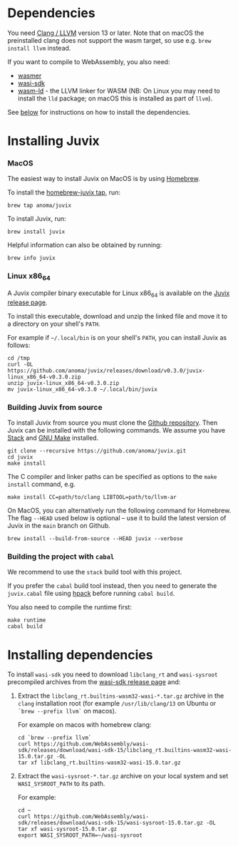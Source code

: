 # Dependencies

You need [Clang / LLVM](https://releases.llvm.org/download.html) version
13 or later. Note that on macOS the preinstalled clang does not support
the wasm target, so use e.g. `brew install llvm` instead.

If you want to compile to WebAssembly, you also need:

- [wasmer](https://wasmer.io)
- [wasi-sdk](https://github.com/WebAssembly/wasi-sdk/releases)
- [wasm-ld](https://lld.llvm.org) - the LLVM linker for WASM (NB: On
  Linux you may need to install the `lld` package; on macOS this is
  installed as part of `llvm`).

See [below](./installing.md#installing-dependencies) for instructions on
how to install the dependencies.

# Installing Juvix

### MacOS

The easiest way to install Juvix on MacOS is by using
[Homebrew](https://brew.sh).

To install the [homebrew-juvix
tap](https://github.com/anoma/homebrew-juvix), run:

```shell
brew tap anoma/juvix
```

To install Juvix, run:

```shell
brew install juvix
```

Helpful information can also be obtained by running:

```shell
brew info juvix
```

### Linux x86<sub>64</sub>

A Juvix compiler binary executable for Linux x86<sub>64</sub> is
available on the [Juvix release
page](https://github.com/anoma/juvix/releases/latest).

To install this executable, download and unzip the linked file and move
it to a directory on your shell's `PATH`.

For example if `~/.local/bin` is on your shell's `PATH`, you can install
Juvix as follows:

```shell
cd /tmp
curl -OL https://github.com/anoma/juvix/releases/download/v0.3.0/juvix-linux_x86_64-v0.3.0.zip
unzip juvix-linux_x86_64-v0.3.0.zip
mv juvix-linux_x86_64-v0.3.0 ~/.local/bin/juvix
```

### Building Juvix from source

To install Juvix from source you must clone the [Github
repository](https://github.com/anoma/juvix.git). Then Juvix can be
installed with the following commands. We assume you have
[Stack](https://haskellstack.org) and [GNU
Make](https://www.gnu.org/software/make/) installed.

```shell
git clone --recursive https://github.com/anoma/juvix.git
cd juvix
make install
```

The C compiler and linker paths can be specified as options to the
`make install` command, e.g.

```shell
make install CC=path/to/clang LIBTOOL=path/to/llvm-ar
```

On MacOS, you can alternatively run the following command for Homebrew.
The flag `--HEAD` used below is optional – use it to build the latest
version of Juvix in the `main` branch on Github.

```shell
brew install --build-from-source --HEAD juvix --verbose
```

### Building the project with `cabal`

We recommend to use the `stack` build tool with this project.

If you prefer the `cabal` build tool instead, then you need to generate
the `juvix.cabal` file using [hpack](https://github.com/sol/hpack)
before running `cabal build`.

You also need to compile the runtime first:

```shell
make runtime
cabal build
```

# Installing dependencies

To install `wasi-sdk` you need to download `libclang_rt` and
`wasi-sysroot` precompiled archives from the [wasi-sdk release
page](https://github.com/WebAssembly/wasi-sdk/releases/) and:

1.  Extract the `libclang_rt.builtins-wasm32-wasi-*.tar.gz` archive in
    the `clang` installation root (for example `/usr/lib/clang/13` on
    Ubuntu or `` `brew --prefix llvm` `` on macos).

    For example on macos with homebrew clang:

    ```shell
    cd `brew --prefix llvm`
    curl https://github.com/WebAssembly/wasi-sdk/releases/download/wasi-sdk-15/libclang_rt.builtins-wasm32-wasi-15.0.tar.gz -OL
    tar xf libclang_rt.builtins-wasm32-wasi-15.0.tar.gz
    ```

2.  Extract the `wasi-sysroot-*.tar.gz` archive on your local system and
    set `WASI_SYSROOT_PATH` to its path.

    For example:

    ```shell
    cd ~
    curl https://github.com/WebAssembly/wasi-sdk/releases/download/wasi-sdk-15/wasi-sysroot-15.0.tar.gz -OL
    tar xf wasi-sysroot-15.0.tar.gz
    export WASI_SYSROOT_PATH=~/wasi-sysroot
    ```
